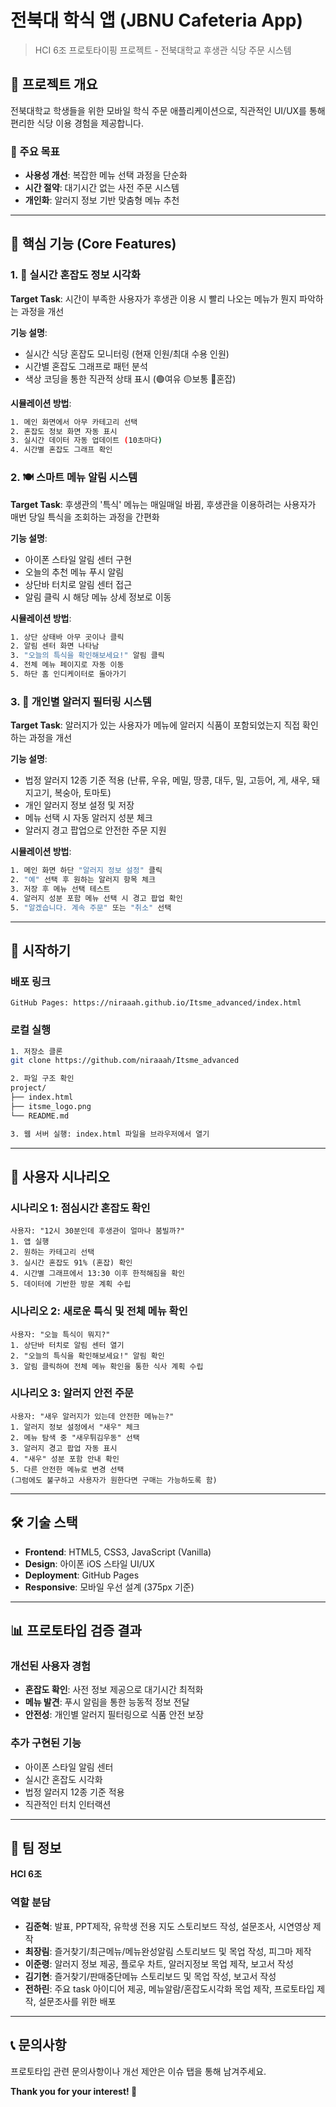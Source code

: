 # 전북대 학식 앱 (JBNU Cafeteria App)

> HCI 6조 프로토타이핑 프로젝트 - 전북대학교 후생관 식당 주문 시스템

## 📱 프로젝트 개요

전북대학교 학생들을 위한 모바일 학식 주문 애플리케이션으로, 직관적인 UI/UX를 통해 편리한 식당 이용 경험을 제공합니다.

### 🎯 주요 목표
- **사용성 개선**: 복잡한 메뉴 선택 과정을 단순화
- **시간 절약**: 대기시간 없는 사전 주문 시스템
- **개인화**: 알러지 정보 기반 맞춤형 메뉴 추천

---

## 🌟 핵심 기능 (Core Features)

### 1. 📱 실시간 혼잡도 정보 시각화
**Target Task**: 시간이 부족한 사용자가 후생관 이용 시 빨리 나오는 메뉴가 뭔지 파악하는 과정을 개선

**기능 설명**:
- 실시간 식당 혼잡도 모니터링 (현재 인원/최대 수용 인원)
- 시간별 혼잡도 그래프로 패턴 분석
- 색상 코딩을 통한 직관적 상태 표시 (🟢여유 🟡보통 🔴혼잡)

**시뮬레이션 방법**:
```bash
1. 메인 화면에서 아무 카테고리 선택
2. 혼잡도 정보 화면 자동 표시
3. 실시간 데이터 자동 업데이트 (10초마다)
4. 시간별 혼잡도 그래프 확인
```

### 2. 🍽️ 스마트 메뉴 알림 시스템
**Target Task**: 후생관의 '특식' 메뉴는 매일매일 바뀜, 후생관을 이용하려는 사용자가 매번 당일 특식을 조회하는 과정을 간편화

**기능 설명**:
- 아이폰 스타일 알림 센터 구현
- 오늘의 추천 메뉴 푸시 알림
- 상단바 터치로 알림 센터 접근
- 알림 클릭 시 해당 메뉴 상세 정보로 이동

**시뮬레이션 방법**:
```bash
1. 상단 상태바 아무 곳이나 클릭
2. 알림 센터 화면 나타남
3. "오늘의 특식을 확인해보세요!" 알림 클릭
4. 전체 메뉴 페이지로 자동 이동
5. 하단 홈 인디케이터로 돌아가기
```

### 3. 🚫 개인별 알러지 필터링 시스템
**Target Task**: 알러지가 있는 사용자가 메뉴에 알러지 식품이 포함되었는지 직접 확인하는 과정을 개선

**기능 설명**:
- 법정 알러지 12종 기준 적용 (난류, 우유, 메밀, 땅콩, 대두, 밀, 고등어, 게, 새우, 돼지고기, 복숭아, 토마토)
- 개인 알러지 정보 설정 및 저장
- 메뉴 선택 시 자동 알러지 성분 체크
- 알러지 경고 팝업으로 안전한 주문 지원

**시뮬레이션 방법**:
```bash
1. 메인 화면 하단 "알러지 정보 설정" 클릭
2. "예" 선택 후 원하는 알러지 항목 체크
3. 저장 후 메뉴 선택 테스트
4. 알러지 성분 포함 메뉴 선택 시 경고 팝업 확인
5. "알겠습니다. 계속 주문" 또는 "취소" 선택
```

---

## 🚀 시작하기

### 배포 링크
```
GitHub Pages: https://niraaah.github.io/Itsme_advanced/index.html
```

### 로컬 실행
```bash
1. 저장소 클론
git clone https://github.com/niraaah/Itsme_advanced

2. 파일 구조 확인
project/
├── index.html
├── itsme_logo.png
└── README.md

3. 웹 서버 실행: index.html 파일을 브라우저에서 열기
```

---

## 📱 사용자 시나리오

### 시나리오 1: 점심시간 혼잡도 확인
```
사용자: "12시 30분인데 후생관이 얼마나 붐빌까?"
1. 앱 실행
2. 원하는 카테고리 선택
3. 실시간 혼잡도 91% (혼잡) 확인
4. 시간별 그래프에서 13:30 이후 한적해짐을 확인
5. 데이터에 기반한 방문 계획 수립
```

### 시나리오 2: 새로운 특식 및 전체 메뉴 확인
```
사용자: "오늘 특식이 뭐지?"
1. 상단바 터치로 알림 센터 열기
2. "오늘의 특식을 확인해보세요!" 알림 확인
3. 알림 클릭하여 전체 메뉴 확인을 통한 식사 계획 수립
```

### 시나리오 3: 알러지 안전 주문
```
사용자: "새우 알러지가 있는데 안전한 메뉴는?"
1. 알러지 정보 설정에서 "새우" 체크
2. 메뉴 탐색 중 "새우튀김우동" 선택
3. 알러지 경고 팝업 자동 표시
4. "새우" 성분 포함 안내 확인
5. 다른 안전한 메뉴로 변경 선택
(그럼에도 불구하고 사용자가 원한다면 구매는 가능하도록 함)
```

---

## 🛠️ 기술 스택

- **Frontend**: HTML5, CSS3, JavaScript (Vanilla)
- **Design**: 아이폰 iOS 스타일 UI/UX
- **Deployment**: GitHub Pages
- **Responsive**: 모바일 우선 설계 (375px 기준)

---

## 📊 프로토타입 검증 결과

### 개선된 사용자 경험
- **혼잡도 확인**: 사전 정보 제공으로 대기시간 최적화
- **메뉴 발견**: 푸시 알림을 통한 능동적 정보 전달
- **안전성**: 개인별 알러지 필터링으로 식품 안전 보장

### 추가 구현된 기능
- 아이폰 스타일 알림 센터
- 실시간 혼잡도 시각화
- 법정 알러지 12종 기준 적용
- 직관적인 터치 인터랙션

---

## 👥 팀 정보

**HCI 6조**

### 역할 분담
- **김준혁**: 발표, PPT제작, 유학생 전용 지도 스토리보드 작성, 설문조사, 시연영상 제작
- **최장림**: 즐거찾기/최근메뉴/메뉴완성알림 스토리보드 및 목업 작성, 피그마 제작
- **이준령**: 알러지 정보 제공, 플로우 차트, 알러지정보 목업 제작, 보고서 작성
- **김기현**: 즐거찾기/판매중단메뉴 스토리보드 및 목업 작성, 보고서 작성
- **전하린**: 주요 task 아이디어 제공, 메뉴알람/혼잡도시각화 목업 제작, 프로토타입 제작, 설문조사를 위한 배포

---

## 📞 문의사항

프로토타입 관련 문의사항이나 개선 제안은 이슈 탭을 통해 남겨주세요.

**Thank you for your interest! 🎉**
